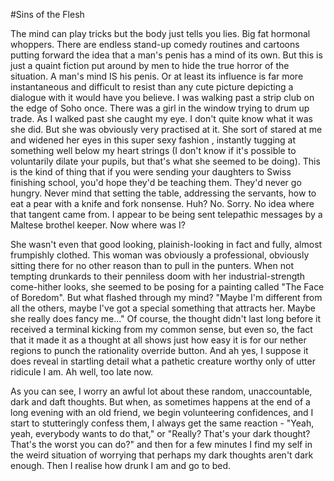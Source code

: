 #Sins of the Flesh

The mind can play tricks but the body just tells you lies. Big fat hormonal whoppers. There are endless stand-up comedy routines and cartoons putting forward the idea that a man's penis has a mind of its own. But this is just a quaint fiction put around by men to hide the true horror of the situation. A man's mind IS his penis. Or at least its influence is far more instantaneous and difficult to resist than any cute picture depicting a dialogue with it would have you believe. I was walking past a strip club on the edge of Soho once. There was a girl in the window trying to drum up trade. As I walked past she caught my eye. I don't quite know what it was she did. But she was obviously very practised at it. She sort of stared at me and widened her eyes in this super sexy fashion , instantly tugging at something well below my heart strings (I don't know if it's possible to voluntarily dilate your pupils, but that's what she seemed to be doing). This is the kind of thing that if you were sending your daughters to Swiss finishing school, you'd hope they'd be teaching them. They'd never go hungry. Never mind that setting the table, addressing the servants, how to eat a pear with a knife and fork nonsense. Huh? No. Sorry. No idea where that tangent came from. I appear to be being sent telepathic messages by a Maltese brothel keeper. Now where was I? 

She wasn't even that good looking, plainish-looking in fact and fully, almost frumpishly clothed. This woman was obviously a professional, obviously sitting there for no other reason than to pull in the punters. When not tempting drunkards to their penniless doom with her industrial-strength come-hither looks, she seemed to be posing for a painting called "The Face of Boredom". But what flashed through my mind? "Maybe I'm different from all the others, maybe I've got a special something that attracts her. Maybe she really does fancy me..." Of course, the thought didn't last long before it received a terminal kicking from my common sense, but even so, the fact that it made it as a thought at all shows just how easy it is for our nether regions to punch the rationality override button. And ah yes, I suppose it does reveal in startling detail what a pathetic creature worthy only of utter ridicule I am. Ah well, too late now. 

As you can see, I worry an awful lot about these random, unaccountable, dark and daft thoughts. But when, as sometimes happens at the end of a long evening with an old friend, we begin volunteering confidences, and I start to stutteringly confess them, I always get the same reaction - "Yeah, yeah, everybody wants to do that," or "Really? That's your dark thought? That's the worst you can do?" and then for a few minutes I find my self in the weird situation of worrying that perhaps my dark thoughts aren't dark enough. Then I realise how drunk I am and go to bed.